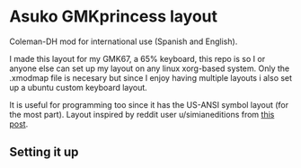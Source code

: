 # Asuko GMKprincess layout
Coleman-DH mod for international use (Spanish and English).

I made this layout for my GMK67, a 65% keyboard, this repo is so I or anyone else can set up my layout on any linux xorg-based system. Only the .xmodmap file is necesary but since I enjoy having multiple layouts i also set up a ubuntu custom keyboard layout.

It is useful for programming too since it has the US-ANSI symbol layout (for the most part). Layout inspired by reddit user u/simianeditions from [this post](https://www.reddit.com/r/Colemak/comments/v7jzj4/colemak_in_spanish_dh_mod/). 


## Setting it up
